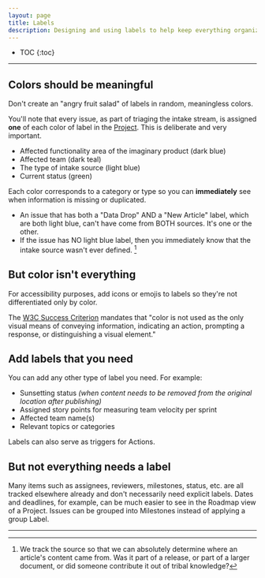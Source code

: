 ```yaml
---
layout: page
title: Labels
description: Designing and using labels to help keep everything organized
---
```


* TOC
{:toc}
<hr/>

## Colors should be meaningful

Don't create an "angry fruit salad" of labels in random, meaningless colors. 

You'll note that every issue, as part of triaging the intake stream, is assigned **one** of each color of label in the [Project](https://github.com/users/JaymePerlman/projects/1). This is deliberate and very important. 

- Affected functionality area of the imaginary product (dark blue)
- Affected team (dark teal)
- The type of intake source (light blue)
- Current status (green)

Each color corresponds to a category or type so you can **immediately** see when information is missing or duplicated. 

- An issue that has both a "Data Drop" AND a "New Article" label, which are both light blue, can't have come from BOTH sources. It's one or the other.
- If the issue has NO light blue label, then you immediately know that the intake source wasn't ever defined. [^1] 

## But color isn't everything

For accessibility purposes, add icons or emojis to labels so they're not differentiated only by color. 

The [W3C Success Criterion](https://www.w3.org/TR/UNDERSTANDING-WCAG20/visual-audio-contrast-without-color.html) mandates that "color is not used as the only visual means of conveying information, indicating an action, prompting a response, or distinguishing a visual element."

## Add labels that you need

You can add any other type of label you need. For example:

- Sunsetting status _(when content needs to be removed from the original location after publishing)_
- Assigned story points for measuring team velocity per sprint
- Affected team name(s)
- Relevant topics or categories

Labels can also serve as triggers for Actions.

## But not everything needs a label

Many items such as assignees, reviewers, milestones, status, etc. are all tracked elsewhere already and don't necessarily need explicit labels. 
Dates and deadlines, for example, can be much easier to see in the Roadmap view of a Project. Issues can be grouped into Milestones instead of applying a group Label.

<hr />

[^1]: We track the source so that we can absolutely determine where an article's content came from. Was it part of a release, or part of a larger document, or did someone contribute it out of tribal knowledge?
